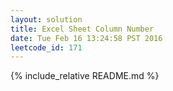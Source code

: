 ```yaml
---
layout: solution
title: Excel Sheet Column Number
date: Tue Feb 16 13:24:58 PST 2016
leetcode_id: 171
---
```

{% include_relative README.md %}
